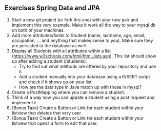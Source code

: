 ## Exercises Spring Data and JPA
1. Start a new git project (or fork this one) with your new pair and implement this very example. Make it work all the way to your mysql db on both of your machines.
2. Add more attributes/fields to Student (name, lastname, age, email, occupation, ... and anything that makes sense to you). Make sure they are persisted to the database as well.
3. Display all Students with all attributes within a list (https://www.w3schools.com/html/html_lists.asp). This list should show up after adding a student (/students).
   * Try to find out what methods are offered by your repository and use it
   * Add a student manually into your database using a INSERT script and check if it shows up on your list
   * How are the data type in Java match up with those in mysql?
4. Create a PostMapping where you can remove a student. 
5. Think of a way how you can update a student using a post request and implement it. 
6. (Bonus Task) Create a Button or Link for each student within your listview that deletes that very user. 
7. (Bonus Task) Create a Button or Link for each student within your listview that opens a form to edit that user.